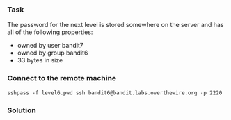 ### Task

The password for the next level is stored somewhere on the server and has all of the following properties:

- owned by user bandit7
- owned by group bandit6
- 33 bytes in size

### Connect to the remote machine

```
sshpass -f level6.pwd ssh bandit6@bandit.labs.overthewire.org -p 2220
```

### Solution
